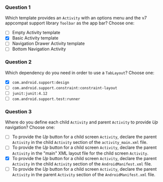 ### Question 1
 Which template provides an `Activity` with an options menu and the v7 appcompat support library `Toolbar` as the app bar? Choose one:
- [ ] Empty Activity template
- [x] Basic Activity template
- [ ] Navigation Drawer Activity template
- [ ] Bottom Navigation Activity

### Question 2
Which dependency do you need in order to use a `TabLayout`? Choose one:
- [x] `com.android.support:design`
- [ ] `com.android.support.constraint:constraint-layout`
- [ ] `junit:junit:4.12`
- [ ] `com.android.support.test:runner`

### Question 3
Where do you define each child `Activity` and parent `Activity` to provide *Up* navigation? Choose one:
- [ ] To provide the *Up* button for a child screen `Activity`, declare the parent `Activity` in the child `Activity` section of the `activity_main.xml` file.
- [ ] To provide the *Up* button for a child screen `Activity`, declare the parent `Activity` in the "main" XML layout file for the child screen `Activity`.
- [x] To provide the *Up* button for a child screen `Activity`, declare the parent `Activity` in the child `Activity` section of the `AndroidManifest.xml` file.
- [ ] To provide the *Up* button for a child screen `Activity`, declare the parent `Activity` in the parent `Activity` section of the `AndroidManifest.xml` file.

